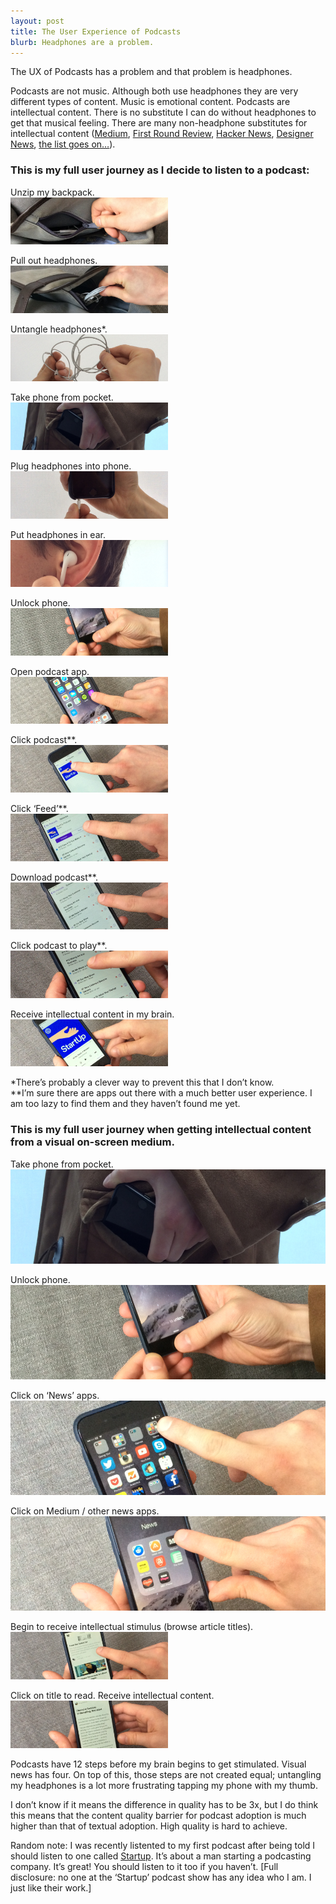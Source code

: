 ```yaml
---
layout: post
title: The User Experience of Podcasts
blurb: Headphones are a problem.
---
```


The UX of Podcasts has a problem and that problem is headphones. 

Podcasts are not music. Although both use headphones they are very different types of content. Music is emotional content. Podcasts are intellectual content. There is no substitute I can do without headphones to get that musical feeling. There are many non-headphone substitutes for intellectual content (<a href="https://medium.com" target="_blank">Medium</a>, <a href="http://firstround.com/review" target="_blank">First Round Review</a>, <a href="https://news.ycombinator.com" target="_blank">Hacker News</a>, <a href="https://news.layervault.com" target="_blank">Designer News</a>, <a href="http://jumblestream.com/?utm_source=JoshSummers&utm_medium=Blog&utm_campaign=Podcast" target="_blank">the list goes on…</a>). 

<h3>This is my full user journey as I decide to listen to a podcast:</h3>

Unzip my backpack.<br>
<img src="/images/Podcast.png" style="max-width:50%;"> 

Pull out headphones.<br>
<img src="/images/Podcast2.png" style="max-width:50%;">  

Untangle headphones*.<br>
<img src="/images/Podcast3.png" style="max-width:50%;"> 

Take phone from pocket.<br>
<img src="/images/Podcast4.png" style="max-width:50%;"> 

Plug headphones into phone.<br>
<img src="/images/Podcast5.png" style="max-width:50%;"> 

Put headphones in ear.<br>
<img src="/images/Podcast6.png" style="max-width:50%;"> 

Unlock phone.<br>
<img src="/images/Podcast7.png" style="max-width:50%;"> 

Open podcast app.<br>
<img src="/images/Podcast8.png" style="max-width:50%;">  

Click podcast**.<br>
<img src="/images/Podcast9.png" style="max-width:50%;">  

Click ‘Feed’**.<br>
<img src="/images/Podcast10.png" style="max-width:50%;"> 

Download podcast**.<br>
<img src="/images/Podcast11.png" style="max-width:50%;">  

Click podcast to play**.<br>
<img src="/images/Podcast12.png" style="max-width:50%;">  

Receive intellectual content in my brain.<br>
<img src="/images/Podcast13.png" style="max-width:50%;"> 

*There’s probably a clever way to prevent this that I don’t know.<br>
**I’m sure there are apps out there with a much better user experience. I am too lazy to find them and they haven’t found me yet. 

<h3>This is my full user journey when getting intellectual content from a visual on-screen medium.</h3>

Take phone from pocket.<br>
<img src="/images/Podcast4.png" class="halfwidthdesktop"> 

Unlock phone.<br>
<img src="/images/Podcast7.png" class="halfwidthdesktop"> 

Click on ‘News’ apps.<br>
<img src="/images/Podcast14.png" class="halfwidthdesktop"> 

Click on Medium / other news apps.<br>
<img src="/images/Podcast15.png" class="halfwidthdesktop"> 

Begin to receive intellectual stimulus (browse article titles).<br>
<img src="/images/Podcast16.png" style="max-width:50%;">

Click on title to read. Receive intellectual content.<br>
<img src="/images/Podcast17.png" style="max-width:50%;"> 

Podcasts have 12 steps before my brain begins to get stimulated. Visual news has four. On top of this, those steps are not created equal; untangling my headphones is a lot more frustrating tapping my phone with my thumb. 

I don’t know if it means the difference in quality has to be 3x, but I do think this means that the content quality barrier for podcast adoption is much higher than that of textual adoption. High quality is hard to achieve. 

Random note: I was recently listented to my first podcast after being told I should listen to one called <a href=”http://gimletmedia.com/show/startup/” target=”_blank”>Startup</a>. It’s about a man starting a podcasting company. It’s great! You should listen to it too if you haven’t. [Full disclosure: no one at the ‘Startup’ podcast show has any idea who I am. I just like their work.]